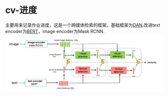 # cv-进度
主要用来记录作业进度，这是一个跨媒体检索的框架，基础框架为[DAN](https://github.com/JunweiLiang/DualAttentionNetwork),改进text encoder为[BERT](https://github.com/google-research/bert)，image encoder为Mask RCNN.
![image](https://github.com/Hxx2048/cv-/blob/master/framework.PNG)
